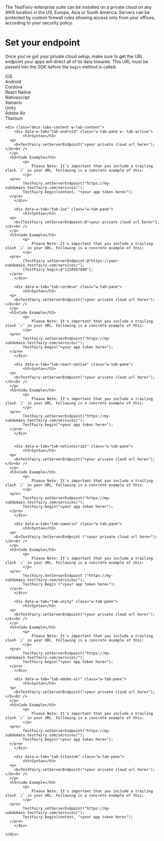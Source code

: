 The TestFairy enterprise suite can be installed on a private cloud on any AWS location in the US, Europe, Asia or South America. Servers can be protected by custom firewall rules allowing access only from your offices, according to your security policy.

# Set your endpoint

Once you've got your private cloud setup, make sure to get the URL endpoint your apps will direct all of its data towards. This URL must be passed into the SDK before the `begin` method is called.

<div data-duration-in="300" data-duration-out="100" class="docs-tabs w-tabs">
	<div class="docs-tabs-menu w-tab-menu">
		<a data-w-tab="tab-ios" class="docs-tab w-inline-block w-tab-link w--current">
			<div>iOS</div>
		</a>
		<a data-w-tab="tab-android" class="docs-tab w-inline-block w-tab-link">
			<div>Android</div>
		</a>
		<a data-w-tab="tab-cordova" class="docs-tab w-inline-block w-tab-link">
			<div>Cordova</div>
		</a>
		<a data-w-tab="tab-react-native" class="docs-tab w-inline-block w-tab-link">
			<div>React Native</div>
		</a>
		<a data-w-tab="tab-nativescript" class="docs-tab w-inline-block w-tab-link">
			<div>Nativescript</div>
		</a>
		<a data-w-tab="tab-xamarin" class="docs-tab w-inline-block w-tab-link">
			<div>Xamarin</div>
		</a>
		<a data-w-tab="tab-unity" class="docs-tab w-inline-block w-tab-link">
			<div>Unity</div>
		</a>
		<a data-w-tab="tab-adobe-air" class="docs-tab w-inline-block w-tab-link">
			<div>Adobe Air</div>
		</a>
		<a data-w-tab="tab-titanium" class="docs-tab w-inline-block w-tab-link">
			<div>Titanium</div>
		</a>
	</div>

	<div class="docs-tabs-content w-tab-content">
		<div data-w-tab="tab-android" class="w-tab-pane w--tab-active">
			<h3>Syntax</h3>
      <p>
        <b>TestFairy.setServerEndpoint("<your private cloud url here>");</b><br />
      </p>
      <h3>Code Example</h3>
			<p>
				Please Note: It's important that you include a trailing slash `/` in your URL. Following is a concrete example of this:
			</p>
      <pre>
			TestFairy.setServerEndpoint("https://my-subdomain.testfairy.com/services/");
			TestFairy.begin(context, "<your app token here>");
      </pre>
		</div>

		<div data-w-tab="tab-ios" class="w-tab-pane">
			<h3>Syntax</h3>
      <p>
        <b>[TestFairy setServerEndpoint:@"<your private cloud url here>"];</b><br />
      </p>
      <h3>Code Example</h3>
			<p>
				Please Note: It's important that you include a trailing slash `/` in your URL. Following is a concrete example of this:
			</p>
      <pre>
			[TestFairy setServerEndpoint:@"https://your-subdomain.testfairy.com/services/"];
			[TestFairy begin:@"1234567890"];
      </pre>
		</div>

		<div data-w-tab="tab-cordova" class="w-tab-pane">
			<h3>Syntax</h3>
      <p>
        <b>TestFairy.setServerEndpoint("<your private cloud url here>");</b><br />
      </p>
      <h3>Code Example</h3>
			<p>
				Please Note: It's important that you include a trailing slash `/` in your URL. Following is a concrete example of this:
			</p>
      <pre>
			TestFairy.setServerEndpoint("https://my-subdomain.testfairy.com/services/");
			TestFairy.begin("<your app token here>");
      </pre>
		</div>

		<div data-w-tab="tab-react-native" class="w-tab-pane">
			<h3>Syntax</h3>
      <p>
        <b>TestFairy.setServerEndpoint("<your private cloud url here>");</b><br />
      </p>
      <h3>Code Example</h3>
			<p>
				Please Note: It's important that you include a trailing slash `/` in your URL. Following is a concrete example of this:
			</p>
      <pre>
			TestFairy.setServerEndpoint("https://my-subdomain.testfairy.com/services/");
			TestFairy.begin("<your app token here>");
      </pre>
		</div>


		<div data-w-tab="tab-nativescript" class="w-tab-pane">
			<h3>Syntax</h3>
      <p>
        <b>TestFairy.setServerEndpoint("<your private cloud url here>");</b><br />
      </p>
      <h3>Code Example</h3>
			<p>
				Please Note: It's important that you include a trailing slash `/` in your URL. Following is a concrete example of this:
			</p>
      <pre>
			TestFairy.setServerEndpoint("https://my-subdomain.testfairy.com/services/");
			TestFairy.begin("<your app token here>");
      </pre>
		</div>

		<div data-w-tab="tab-xamarin" class="w-tab-pane">
			<h3>Syntax</h3>
      <p>
        <b>TestFairy.SetServerEndpoint ("<your private cloud url here>");</b><br />
      </p>
      <h3>Code Example</h3>
			<p>
				Please Note: It's important that you include a trailing slash `/` in your URL. Following is a concrete example of this:
			</p>
      <pre>
			TestFairy.SetServerEndpoint ("https://my-subdomain.testfairy.com/services/");
			TestFairy.Begin ("<your app token here>");
      </pre>
		</div>

		<div data-w-tab="tab-unity" class="w-tab-pane">
			<h3>Syntax</h3>
      <p>
        <b>TestFairy.setServerEndpoint("<your private cloud url here>");</b><br />
      </p>
      <h3>Code Example</h3>
			<p>
				Please Note: It's important that you include a trailing slash `/` in your URL. Following is a concrete example of this:
			</p>
      <pre>
			TestFairy.setServerEndpoint("https://my-subdomain.testfairy.com/services/");
			TestFairy.begin("<your app token here>");
      </pre>
		</div>

		<div data-w-tab="tab-adobe-air" class="w-tab-pane">
			<h3>Syntax</h3>
      <p>
        <b>TestFairy.setServerEndpoint("<your private cloud url here>");</b><br />
      </p>
      <h3>Code Example</h3>
			<p>
				Please Note: It's important that you include a trailing slash `/` in your URL. Following is a concrete example of this:
			</p>
      <pre>
			TestFairy.setServerEndpoint("https://my-subdomain.testfairy.com/services/");
			TestFairy.begin("<your app token here>");
      </pre>
		</div>

		<div data-w-tab="tab-titanium" class="w-tab-pane">
			<h3>Syntax</h3>
      <p>
        <b>TestFairy.setServerEndpoint("<your private cloud url here>");</b><br />
      </p>
      <h3>Code Example</h3>
			<p>
				Please Note: It's important that you include a trailing slash `/` in your URL. Following is a concrete example of this:
			</p>
      <pre>
			TestFairy.setServerEndpoint("https://my-subdomain.testfairy.com/services/");
			TestFairy.begin(context, "<your app token here>");
      </pre>
		</div>

	</div>
</div>
